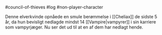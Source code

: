 #council-of-thieves #log #non-player-character

Denne elverkvinde opnåede en smule berømmelse i [[Cheliax]] de sidste 5 år, da hun bevisligt nedlagde mindst 14 [[Vampire|vampyrer]] i sin karriere som vampyrjæger. Nu ser det ud til at en af dem har nedlagt hende.
